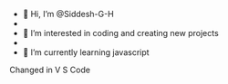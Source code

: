 - 👋 Hi, I’m @Siddesh-G-H
- <br>
- 👀 I’m interested in coding and creating new projects
- <br>
- 🌱 I’m currently learning javascript

Changed in V S Code


<!---
Siddesh-G-H/Siddesh-G-H is a ✨ special ✨ repository because its `README.md` (this file) appears on your GitHub profile.
You can click the Preview link to take a look at your changes.
--->
